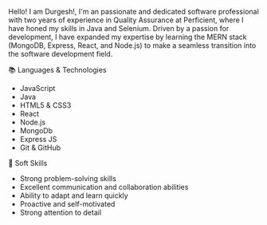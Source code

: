 Hello! I am Durgesh!, I'm an passionate and dedicated software professional with two years of experience in Quality Assurance at Perficient, where I have honed my skills in Java and Selenium. Driven by a passion for development, I have expanded my expertise by learning the MERN stack (MongoDB, Express, React, and Node.js) to make a seamless transition into the software development field.
 
📚 Languages & Technologies

* JavaScript
* Java
* HTML5 & CSS3
* React
* Node.js
* MongoDb
* Express JS
* Git & GitHub

🌟 Soft Skills

* Strong problem-solving skills
* Excellent communication and collaboration abilities
* Ability to adapt and learn quickly
* Proactive and self-motivated
* Strong attention to detail

<!---
durgesh14/durgesh14 is a ✨ special ✨ repository because its `README.md` (this file) appears on your GitHub profile.
You can click the Preview link to take a look at your changes.
--->
